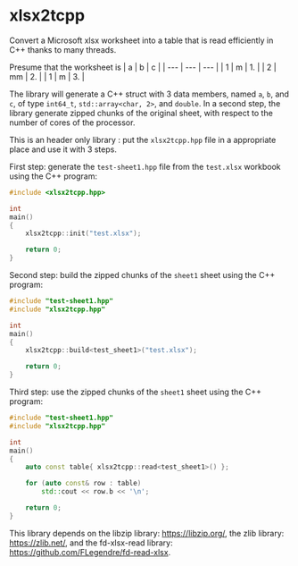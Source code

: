 # xlsx2tcpp
Convert a Microsoft xlsx worksheet into a table that is read efficiently in C++ thanks to many threads.

Presume that the worksheet is
|  a  |  b  |  c  |
| --- | --- | --- |
|  1  | m   |  1. |
|  2  | mm  |  2. |
|  1  | m   |  3. |

The library will generate a C++ struct with 3 data members, named `a`, `b`, and `c`, of type `int64_t`, `std::array<char, 2>`, and `double`. In a second step, the library generate zipped chunks of the original sheet, with respect to the number of cores of the processor.

This is an header only library : put the `xlsx2tcpp.hpp` file in a appropriate place and use it with 3 steps.

First step: generate the `test-sheet1.hpp` file from the `test.xlsx` workbook using the C++ program:
```C++
#include <xlsx2tcpp.hpp>

int
main()
{
    xlsx2tcpp::init("test.xlsx");

    return 0;
}
```

Second step: build the zipped chunks of the `sheet1` sheet using the C++ program:
```C++
#include "test-sheet1.hpp"
#include "xlsx2tcpp.hpp"

int
main()
{
    xlsx2tcpp::build<test_sheet1>("test.xlsx");

    return 0;
}
```

Third step: use the zipped chunks of the `sheet1` sheet using the C++ program:
```C++
#include "test-sheet1.hpp"
#include "xlsx2tcpp.hpp"

int
main()
{
    auto const table{ xlsx2tcpp::read<test_sheet1>() };

    for (auto const& row : table)
        std::cout << row.b << '\n';

    return 0;
}
```

This library depends on the libzip library: https://libzip.org/, the zlib library: https://zlib.net/, and the fd-xlsx-read library: https://github.com/FLegendre/fd-read-xlsx.
